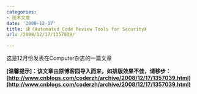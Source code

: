 ```yaml
---
categories:
- 技术文章
date: '2008-12-17'
title: 读《Automated Code Review Tools for Security》
url: /2008/12/17/1357039/

---
```



这是12月份发表在Computer杂志的一篇文章

**[温馨提示]：该文章由原博客园导入而来，如排版效果不佳，请移步：[http://www.cnblogs.com/coderzh/archive/2008/12/17/1357039.html](http://www.cnblogs.com/coderzh/archive/2008/12/17/1357039.html)**
